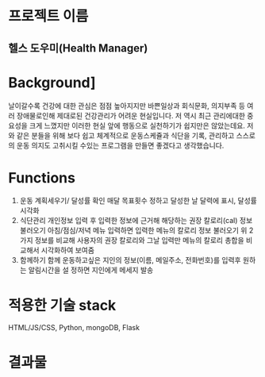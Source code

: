 # 프로젝트 이름  
## 헬스 도우미(Health Manager)

# Background]
날이갈수록 건강에 대한 관심은 점점 높아지지만 바쁜일상과 회식문화, 의지부족 등 여러 장애물로인해 제대로된 건강관리가 어려운 현실입니다. 저 역시 최근 관리에대한 중요성을 크게 느꼈지만 이러한 현실 앞에 행동으로 실천하기가 쉽지만은 않았는데요. 저와 같은 분들을 위해 보다 쉽고 체계적으로 운동스케쥴과 식단을 기록, 관리하고 스스로의 운동 의지도 고취시킬 수있는 프로그램을 만들면 좋겠다고 생각했습니다.

# Functions
1. 운동 계획세우기/ 달성률 확인
매달 목표횟수 정하고 달성한 날 달력에 표시, 달성률 시각화
2. 식단관리
개인정보 입력 후 입력한 정보에 근거해 해당하는 권장 칼로리(cal) 정보 불러오기
아침/점심/저녁 메뉴 입력하면 입력한 메뉴의 칼로리 정보 불러오기
위 2가지 정보를 비교해 사용자의 권장 칼로리와 그날 입력만 메뉴의 칼로리 총합을 비교해서 시각화하여 보여줌
3. 함께하기
함께 운동하고싶은 지인의 정보(이름, 메일주소, 전화번호)를 입력후 원하는 알림시간을 설 정하면 지인에게 메세지 발송

# 적용한 기술 stack
HTML/JS/CSS, Python, mongoDB, Flask

# 결과물
